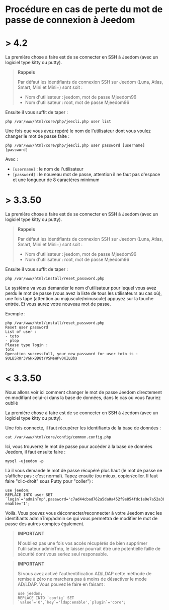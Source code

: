 # Procédure en cas de perte du mot de passe de connexion à Jeedom

# > 4.2

La première chose à faire est de se connecter en SSH à Jeedom (avec un logiciel type kitty ou putty).

>**Rappels**
>
>Par défaut les identifiants de connexion SSH sur Jeedom (Luna, Atlas, Smart, Mini et Mini+) sont soit :
>- Nom d'utilisateur : jeedom, mot de passe Mjeedom96
>- Nom d'utilisateur : root, mot de passe Mjeedom96

Ensuite il vous suffit de taper :

````
php /var/www/html/core/php/jeecli.php user list
````

Une fois que vous avez repéré le nom de l'utilisateur dont vous voulez changer le mot de passe faite : 

````
php /var/www/html/core/php/jeecli.php user password [username] [password]
````

Avec : 
- ``[username]`` : le nom de l'utilisateur
- ``[password]`` : le nouveau mot de passe, attention il ne faut pas d'espace et une longueur de 8 caractères minimum

# > 3.3.50

La première chose à faire est de se connecter en SSH à Jeedom (avec un logiciel type kitty ou putty).

>**Rappels**
>
>Par défaut les identifiants de connexion SSH sur Jeedom (Luna, Atlas, Smart, Mini et Mini+) sont soit :
>- Nom d'utilisateur : jeedom, mot de passe Mjeedom96
>- Nom d'utilisateur : root, mot de passe Mjeedom96

Ensuite il vous suffit de taper :

````
php /var/www/html/install/reset_password.php
````

Le système va vous demander le nom d'utilisateur pour lequel vous avez perdu le mot de passe (vous avez la liste de tous les utilisateurs au cas où), une fois tapé (attention au majuscule/minuscule) appuyez sur la touche entrée. Et vous aurez votre nouveau mot de passe.

Exemple :

````
php /var/www/html/install/reset_password.php
Reset user password
List of user :
- toto
- plop
Please type login :
toto
Operation successfull, your new password for user toto is : 9ULB5RUr3VGHxBD8tYVSMeWPvOKILQbs
````

# < 3.3.50

Nous allons voir ici comment changer le mot de passe Jeedom directement en modifiant celui-ci dans la base de données, dans le cas où vous l’auriez oublié

La première chose à faire est de se connecter en SSH à Jeedom (avec un logiciel type kitty ou putty).

Une fois connecté, il faut récupérer les identifiants de la base de données :

````
cat /var/www/html/core/config/common.config.php
````

Ici, vous trouverez le mot de passe pour accéder à la base de données Jeedom, il faut ensuite faire :

````
mysql -ujeedom -p
````

Là il vous demande le mot de passe récupéré plus haut (le mot de passe ne s’affiche pas : c’est normal). Tapez ensuite (ou mieux, copier/coller. Il faut faire "clic-droit" sous Putty pour "coller") :

````
use jeedom;
REPLACE INTO user SET `login`='adminTmp',password='c7ad44cbad762a5da0a452f9e854fdc1e0e7a52a38015f23f3eab1d80b931dd472634dfac71cd34ebc35d16ab7fb8a90c81f975113d6c7538dc69dd8de9077ec',profils='admin', enable='1';
````

Voilà. Vous pouvez vous déconnecter/reconnecter à votre Jeedom avec les identifiants adminTmp/admin ce qui vous permettra de modifier le mot de passe des autres comptes également.

>**IMPORTANT**
>
>N'oubliez pas une fois vos accès récupérés de bien supprimer l'utilisateur adminTmp, le laisser pourrait être une potentielle faille de sécurité dont vous seriez seul responsable.

>**IMPORTANT**
>
> Si vous avez activé l'authentification AD/LDAP cette méthode de remise à zéro ne marchera pas à moins de désactiver le mode AD/LDAP. Vous pouvez le faire en faisant :
>````
>use jeedom;
>REPLACE INTO `config` SET `value`='0',`key`='ldap:enable',`plugin`='core';
>````
